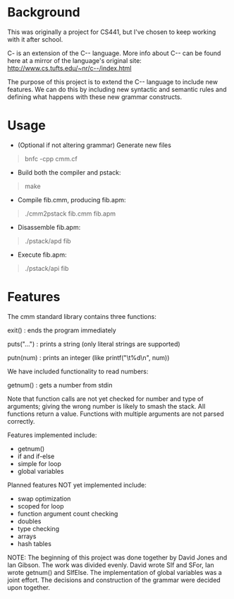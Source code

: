 # Background
This was originally a project for CS441, but I've chosen to keep working with it after school.

C- is an extension of the C-- language. More info about C-- can be found here at a mirror of the language's original site: http://www.cs.tufts.edu/~nr/c--/index.html 

The purpose of this project is to extend the C-- language to include new features. We can do this by including new syntactic and semantic rules and defining what happens with these new grammar constructs.

# Usage
- (Optional if not altering grammar) Generate new files
> bnfc -cpp cmm.cf

- Build both the compiler and pstack:
> make

- Compile fib.cmm, producing fib.apm:
> ./cmm2pstack fib.cmm fib.apm

- Disassemble fib.apm:
> ./pstack/apd fib

- Execute fib.apm:
> ./pstack/api fib

# Features
  The cmm standard library contains three functions:

  exit()      : ends the program immediately  

  puts("...") : prints a string (only literal strings are supported)  

  putn(num)   : prints an integer (like printf("\t%d\n", num))  

  We have included functionality to read numbers:  

  getnum()    : gets a number from stdin

Note that function calls are not yet checked for number and type of
arguments; giving the wrong number is likely to smash the stack.
All functions return a value. Functions with multiple arguments are not parsed correctly.

Features implemented include:
* getnum()
* if and if-else
* simple for loop
* global variables

Planned features NOT yet implemented include:
* swap optimization
* scoped for loop
* function argument count checking
* doubles 
* type checking
* arrays
* hash tables

NOTE: The beginning of this project was done together by David Jones
and Ian Gibson. The work was divided evenly. David wrote SIf and
SFor, Ian wrote getnum() and SIfElse. The implementation of global
variables was a joint effort. The decisions and construction of
the grammar were decided upon together.
